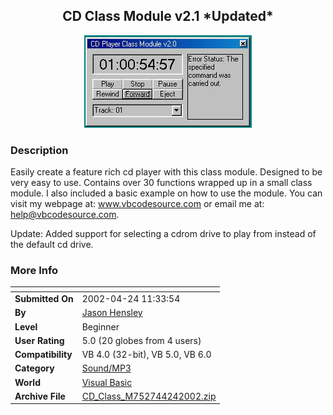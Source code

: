 ﻿<div align="center">

## CD Class Module v2\.1 \*Updated\*

<img src="PIC20024232217155739.jpg">
</div>

### Description

Easily create a feature rich cd player with this class module. Designed to be very easy to use. Contains over 30 functions wrapped up in a small class module. I also included a basic example on how to use the module. You can visit my webpage at: www.vbcodesource.com or email me at: help@vbcodesource.com.

Update: Added support for selecting a cdrom drive to play from instead of the default cd drive.
 
### More Info
 


<span>             |<span>
---                |---
**Submitted On**   |2002-04-24 11:33:54
**By**             |[Jason Hensley](https://github.com/Planet-Source-Code/PSCIndex/blob/master/ByAuthor/jason-hensley.md)
**Level**          |Beginner
**User Rating**    |5.0 (20 globes from 4 users)
**Compatibility**  |VB 4\.0 \(32\-bit\), VB 5\.0, VB 6\.0
**Category**       |[Sound/MP3](https://github.com/Planet-Source-Code/PSCIndex/blob/master/ByCategory/sound-mp3__1-45.md)
**World**          |[Visual Basic](https://github.com/Planet-Source-Code/PSCIndex/blob/master/ByWorld/visual-basic.md)
**Archive File**   |[CD\_Class\_M752744242002\.zip](https://github.com/Planet-Source-Code/jason-hensley-cd-class-module-v2-1-updated__1-34081/archive/master.zip)








